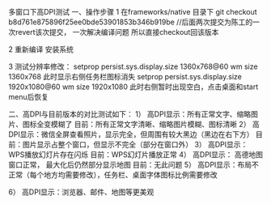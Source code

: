 多窗口下高DPI测试
一、操作步骤
1 在frameworks/native 目录下
git checkout b8d761e875896f25ee0bde53901853b346b919be
//后面两次提交为陈工的一次revert该次提交， 一次解决编译问题 所以直接checkout回该版本

2 重新编译 安装系统

3 测试分辨率修改：
setprop persist.sys.display.size 1360x768@60
wm size 1360x768
此时显示右侧任务栏图标消失
setprop persist.sys.display.size 1920x1080@60
wm size 1920x1080
此时右侧暂时出现空白，点击桌面和start menu后恢复

二、高DPI与目前版本的对比测试如下：
1） 高DPI显示：所有正常文字、缩略图片、图标全变模糊了
       目前：所有正常文字清晰、缩略图片模糊、图标清晰
2） 高DPI显示：微信全屏查看照片，显示完全，但周围有较大黑边（黑边在右下方）
       目前：图片显示占整个窗口，但显示不完全（部分在窗口外）
3） 高DPI显示：WPS播放幻灯片存在闪烁
       目前：WPS幻灯片播放正常
4） 高DPI显示： 高德地图 窗口正常， 最大化后仍然部分显示地图
       目前：无此问题
5） 高DPI显示：布局不正常（每个地方均需要修改），任务栏、桌面字体图标比例需要修改
 
6） 高DPI显示：浏览器、邮件、地图等更美观
